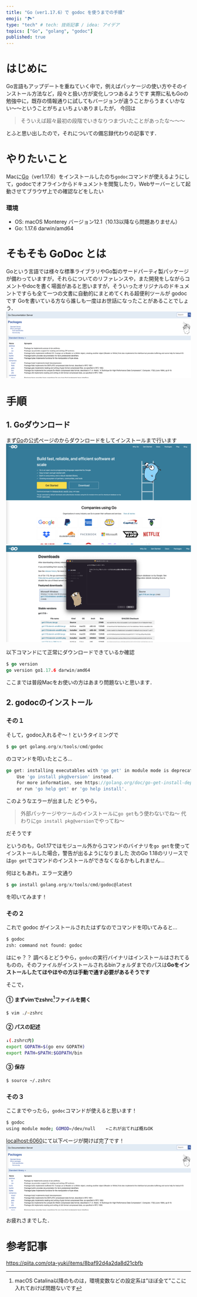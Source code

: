 ```yaml
---
title: "Go（ver1.17.6）で godoc を使うまでの手順"
emoji: "🏞"
type: "tech" # tech: 技術記事 / idea: アイデア
topics: ["Go", "golang", "godoc"]
published: true
---
```


# はじめに
Go言語もアップデートを重ねていく中で，例えばパッケージの使い方やそのインストール方法など，段々と扱い方が変化しつつあるようです
実際に私もGoの勉強中に，既存の情報通りに試してもバージョンが違うことからうまくいかない〜〜ということがちょいちょいありましたが，
今回は
>そういえば超々最初の段階でいきなりつまづいたことがあったな〜〜〜

とふと思い出したので，それについての備忘録代わりの記事です．


# やりたいこと
Macに[Go](https://go.dev)（ver1.17.6）をインストールしたのち`godoc`コマンドが使えるようにして，godocでオフラインからドキュメントを閲覧したり，Webサーバーとして起動させてブラウザ上での確認などをしたい


### 環境
- OS: macOS Monterey バージョン12.1（10.13以降なら問題ありません）
- Go: 1.17.6 darwin/amd64


# そもそも GoDoc とは
Goという言語では様々な標準ライブラリやGo製のサードパーティ製パッケージが備わっていますが，それらについてのリファレンスや，また開発をしながらコメントやdocを書く場面があると思いますが，そういったオリジナルのドキュメントですらも全て一つの文書に自動的にまとめてくれる超便利ツールが godoc です
Goを書いている方なら誰しも一度はお世話になったことがあることでしょう．
![godoc](/images/godoc/godoc.png)


# 手順
## 1. Goダウンロード
まず[Go](https://go.dev)の公式ページのからダウンロードをしてインストールまで行います
![Go topページ](/images/godoc/go_top_page.png)
![Go ダウンロード中](/images/godoc/go_download.png)

以下コマンドにて正常にダウンロードできているか確認

```go
$ go version
go version go1.17.6 darwin/amd64
```

ここまでは普段Macをお使いの方はあまり問題ないと思います．


## 2. godocのインストール
### その１
そして，godoc入れるぞ〜！というタイミングで

```go
$ go get golang.org/x/tools/cmd/godoc
```

のコマンドを叩いたところ...

```go
go get: installing executables with 'go get' in module mode is deprecated.
	Use 'go install pkg@version' instead.
	For more information, see https://golang.org/doc/go-get-install-deprecation
	or run 'go help get' or 'go help install'.
```

このようなエラーが出ました
どうやら，
>外部パッケージやツールのインストールに`go get`もう使わないでね〜
代わりに`go install pkg@version`でやってね〜

だそうです

というのも，Go1.17ではモジュール外からコマンドのバイナリを`go get`を使ってインストールした場合，警告が出るようになりました
次のGo 1.18のリリースでは`go get`でコマンドのインストールができなくなるかもしれません...

何はともあれ，エラー文通り

```go
$ go install golang.org/x/tools/cmd/godoc@latest
```
を叩いてみます！


### その２
これで godoc がインストールされたはずなのでコマンドを叩いてみると...

```zsh
$ godoc
zsh: command not found: godoc
```
はにゃ？？
調べるとどうやら，`godoc`の実行バイナリはインストールはされてるものの，そのファイルがインストールされるbinフォルダまでのパスは**Goをインストールしたてほやほやの方は手動で通す必要があるそうです**

そこで，
#### ① まずvimでzshrc[^1]ファイルを開く

```zsh
$ vim ./~zshrc
```


#### ② パスの記述

```zsh
↓(.zshrc内)
export GOPATH=$(go env GOPATH)
export PATH=$PATH:$GOPATH/bin
```

#### ③ 保存

```zsh
$ source ~/.zshrc
```


### その３
ここまでやったら，`godoc`コマンドが使えると思います！

```zsh
$ godoc
using module mode; GOMOD=/dev/null    ←これが出てれば概ねOK

```

[localhost:6060](http://localhost:6060)にて以下ページが開けば完了です！
![godoc](/images/godoc/godoc.png)

お疲れさまでした．


# 参考記事
https://qiita.com/ota-yuki/items/8baf92d4a2da8d21cbfb


[^1]: macOS Catalina以降のものは，環境変数などの設定系は”ほぼ全て”ここに入れておけば問題ないです